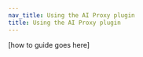 ```yaml
---
nav_title: Using the AI Proxy plugin
title: Using the AI Proxy plugin
---
```


[how to guide goes here]